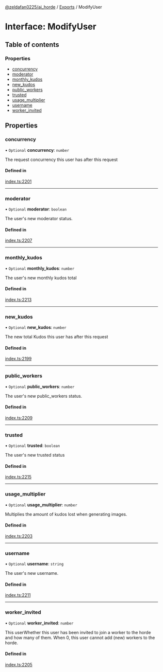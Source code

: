 [@zeldafan0225/ai_horde](../README.md) / [Exports](../modules.md) / ModifyUser

# Interface: ModifyUser

## Table of contents

### Properties

- [concurrency](ModifyUser.md#concurrency)
- [moderator](ModifyUser.md#moderator)
- [monthly\_kudos](ModifyUser.md#monthly_kudos)
- [new\_kudos](ModifyUser.md#new_kudos)
- [public\_workers](ModifyUser.md#public_workers)
- [trusted](ModifyUser.md#trusted)
- [usage\_multiplier](ModifyUser.md#usage_multiplier)
- [username](ModifyUser.md#username)
- [worker\_invited](ModifyUser.md#worker_invited)

## Properties

### concurrency

• `Optional` **concurrency**: `number`

The request concurrency this user has after this request

#### Defined in

[index.ts:2201](https://github.com/ZeldaFan0225/ai_horde/blob/d340ba6/index.ts#L2201)

___

### moderator

• `Optional` **moderator**: `boolean`

The user's new moderator status.

#### Defined in

[index.ts:2207](https://github.com/ZeldaFan0225/ai_horde/blob/d340ba6/index.ts#L2207)

___

### monthly\_kudos

• `Optional` **monthly\_kudos**: `number`

The user's new monthly kudos total

#### Defined in

[index.ts:2213](https://github.com/ZeldaFan0225/ai_horde/blob/d340ba6/index.ts#L2213)

___

### new\_kudos

• `Optional` **new\_kudos**: `number`

The new total Kudos this user has after this request

#### Defined in

[index.ts:2199](https://github.com/ZeldaFan0225/ai_horde/blob/d340ba6/index.ts#L2199)

___

### public\_workers

• `Optional` **public\_workers**: `number`

The user's new public_workers status.

#### Defined in

[index.ts:2209](https://github.com/ZeldaFan0225/ai_horde/blob/d340ba6/index.ts#L2209)

___

### trusted

• `Optional` **trusted**: `boolean`

The user's new trusted status

#### Defined in

[index.ts:2215](https://github.com/ZeldaFan0225/ai_horde/blob/d340ba6/index.ts#L2215)

___

### usage\_multiplier

• `Optional` **usage\_multiplier**: `number`

Multiplies the amount of kudos lost when generating images.

#### Defined in

[index.ts:2203](https://github.com/ZeldaFan0225/ai_horde/blob/d340ba6/index.ts#L2203)

___

### username

• `Optional` **username**: `string`

The user's new username.

#### Defined in

[index.ts:2211](https://github.com/ZeldaFan0225/ai_horde/blob/d340ba6/index.ts#L2211)

___

### worker\_invited

• `Optional` **worker\_invited**: `number`

This userWhether this user has been invited to join a worker to the horde and how many of them. When 0, this user cannot add (new) workers to the horde.

#### Defined in

[index.ts:2205](https://github.com/ZeldaFan0225/ai_horde/blob/d340ba6/index.ts#L2205)
